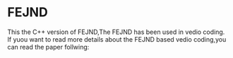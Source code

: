 # FEJND
This the C++ version of FEJND,The FEJND has been used in vedio coding. If yuou want to read more details about the 
FEJND based vedio coding,you can read the paper follwing:

